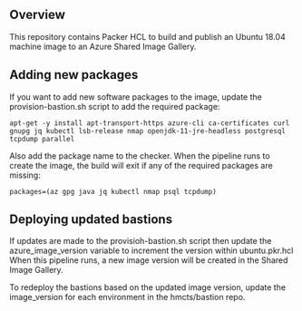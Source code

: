 ## Overview 

This repository contains Packer HCL to build and publish an Ubuntu 18.04 machine image to an Azure Shared Image Gallery.

## Adding new packages

If you want to add new software packages to the image, update the provision-bastion.sh script to add the required package:

```
apt-get -y install apt-transport-https azure-cli ca-certificates curl gnupg jq kubectl lsb-release nmap openjdk-11-jre-headless postgresql tcpdump parallel
```

Also add the package name to the checker. When the pipeline runs to create the image, the build will exit if any of the required packages are missing:

```
packages=(az gpg java jq kubectl nmap psql tcpdump)
```

## Deploying updated bastions

If updates are made to the provisioh-bastion.sh script then update the azure_image_version variable to increment the version within ubuntu.pkr.hcl  When this pipeline runs, a new image version will be created in the Shared Image Gallery.

To redeploy the bastions based on the updated image version, update the image_version for each environment in the hmcts/bastion repo.
